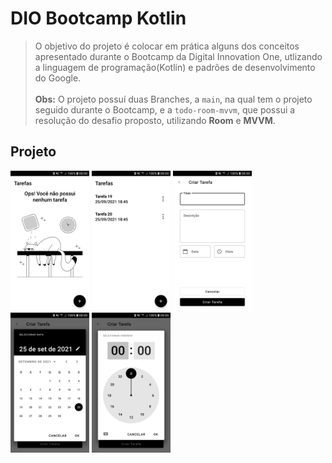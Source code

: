 # DIO Bootcamp Kotlin
> O objetivo do projeto é colocar em prática alguns dos conceitos apresentado durante o Bootcamp da Digital Innovation One, utlizando a linguagem de programação(Kotlin) e padrões de desenvolvimento do Google. </br></br>
> **Obs:** O projeto possuí duas Branches, a `main`, na qual tem o projeto seguido durante o Bootcamp, e a `todo-room-mvvm`, que possui a resolução do desafio proposto, utilizando **Room** e **MVVM**.

## Projeto
<div>
  <img style="width: 25%;" src=".github/todo_list_empty_screen.jpg" alt="Empty List Screen" />
  <img style="width: 25%;" src=".github/todo_list_items.jpg" alt="List Items" />
  <img style="width: 25%;" src=".github/todo_list_form.jpg" alt="Todo Form" />
  <img style="width: 25%;" src=".github/todo_list_date_picker.jpg" alt="Todo Form Date Picker" />
  <img style="width: 25%;" src=".github/todo_list_time_picker.jpg" alt="Todo Form Time Picker" />
</div>
